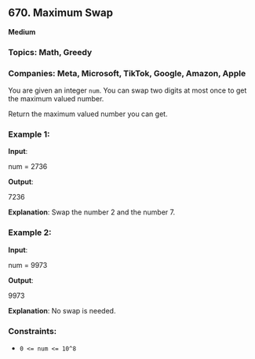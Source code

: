 ## 670. Maximum Swap
**Medium**

### Topics: Math, Greedy
### Companies: Meta, Microsoft, TikTok, Google, Amazon, Apple

You are given an integer `num`. You can swap two digits at most once to get the maximum valued number.

Return the maximum valued number you can get.

### Example 1:
**Input**: 

num = 2736

**Output**: 

7236

**Explanation**: Swap the number 2 and the number 7.

### Example 2:
**Input**: 

num = 9973

**Output**: 

9973

**Explanation**: No swap is needed.

### Constraints:
- `0 <= num <= 10^8`